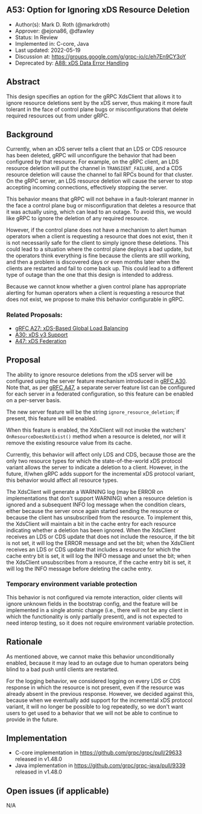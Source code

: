 A53: Option for Ignoring xDS Resource Deletion
----
* Author(s): Mark D. Roth (@markdroth)
* Approver: @ejona86, @dfawley
* Status: In Review
* Implemented in: C-core, Java
* Last updated: 2022-05-19
* Discussion at: https://groups.google.com/g/grpc-io/c/eh7En9CY3oY
* Deprecated by: [A88: xDS Data Error Handling](A88-xds-data-error-handling.md)

## Abstract

This design specifies an option for the gRPC XdsClient that allows it to
ignore resource deletions sent by the xDS server, thus making it more
fault tolerant in the face of control plane bugs or misconfigurations
that delete required resources out from under gRPC.

## Background

Currently, when an xDS server tells a client that an LDS or CDS resource
has been deleted, gRPC will unconfigure the behavior that had been
configured by that resource.  For example, on the gRPC client, an LDS
resource deletion will put the channel in `TRANSIENT_FAILURE`, and a CDS
resource deletion will cause the channel to fail RPCs bound for that
cluster.  On the gRPC server, an LDS resource deletion will cause the
server to stop accepting incoming connections, effectively stopping
the server.

This behavior means that gRPC will not behave in a fault-tolerant manner
in the face a control plane bug or misconfiguration that deletes a
resource that it was actually using, which can lead to an outage.  To avoid
this, we would like gRPC to ignore the deletion of any required resource.

However, if the control plane does not have a mechanism to alert human
operators when a client is requesting a resource that does not exist,
then it is not necessarily safe for the client to simply ignore these
deletions.  This could lead to a situation where the control plane
deploys a bad update, but the operators think everything is fine because
the clients are still working, and then a problem is discovered days or
even months later when the clients are restarted and fail to come back up.
This could lead to a different type of outage than the one that this design
is intended to address.

Because we cannot know whether a given control plane has appropriate
alerting for human operators when a client is requesting a resource that
does not exist, we propose to make this behavior configurable in gRPC.

### Related Proposals: 

* [gRFC A27: xDS-Based Global Load Balancing](A27-xds-global-load-balancing.md)
* [A30: xDS v3 Support](A30-xds-v3.md)
* [A47: xDS Federation](A47-xds-federation.md)

## Proposal

The ability to ignore resource deletions from the xDS server will be
configured using the server feature mechanism introduced in [gRFC
A30](A30-xds-v3.md).  Note that, as per [gRFC A47](A47-xds-federation.md),
a separate server feature list can be configured for each server in a
federated configuration, so this feature can be enabled on a per-server
basis.

The new server feature will be the string `ignore_resource_deletion`; if
present, this feature will be enabled.

When this feature is enabled, the XdsClient will not invoke the
watchers' `OnResourceDoesNotExist()` method when a resource is deleted,
nor will it remove the existing resource value from its cache.

Currently, this behavior will affect only LDS and CDS, because those are
the only two resource types for which the state-of-the-world xDS protocol
variant allows the server to indicate a deletion to a client.  However,
in the future, if/when gRPC adds support for the incremental xDS
protocol variant, this behavior would affect all resource types.

The XdsClient will generate a WARNING log (may be ERROR on
implementations that don't support WARNING) when a resource deletion is
ignored and a subsequent INFO log message when the condition clears, either
because the server once again started sending the resource or because
the client has unsubscribed from the resource.  To implement this, the
XdsClient will maintain a bit in the cache entry for each resource
indicating whether a deletion has been ignored.  When the XdsClient
receives an LDS or CDS update that does not include the resource, if the
bit is not set, it will log the ERROR message and set the bit; when the
XdsClient receives an LDS or CDS update that includes a resource for
which the cache entry bit is set, it will log the INFO message and unset the
bit; when the XdsClient unsubscribes from a resource, if the cache entry bit
is set, it will log the INFO message before deleting the cache entry.

### Temporary environment variable protection

This behavior is not configured via remote interaction, older clients
will ignore unknown fields in the bootstrap config, and the feature will
be implemented in a single atomic change (i.e., there will not be any
client in which the functionality is only partially present), and is
not expected to need interop testing, so it does not require environment
variable protection.

## Rationale

As mentioned above, we cannot make this behavior unconditionally
enabled, because it may lead to an outage due to human operators being
blind to a bad push until clients are restarted.

For the logging behavior, we considered logging on every LDS or CDS
response in which the resource is not present, even if the resource
was already absent in the previous response.  However, we decided
against this, because when we eventually add support for the incremental
xDS protocol variant, it will no longer be possible to log repeatedly,
so we don't want users to get used to a behavior that we will not be
able to continue to provide in the future.

## Implementation

 * C-core implementation in https://github.com/grpc/grpc/pull/29633 released in
   v1.48.0
 * Java implementation in https://github.com/grpc/grpc-java/pull/9339 released
   in v1.48.0

## Open issues (if applicable)

N/A
